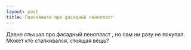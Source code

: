 ```yaml
---
layout: post 
title: Расскажите про фасадный пенопласт 
--- 
```

Давно слышал про фасадный пенопласт , но сам ни разу не покупал. Может кто сталкивался, стоящая вещь?